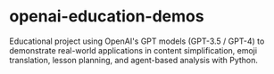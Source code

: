 # openai-education-demos
Educational project using OpenAI's GPT models (GPT-3.5 / GPT-4) to demonstrate real-world applications in content simplification, emoji translation, lesson planning, and agent-based analysis with Python.
